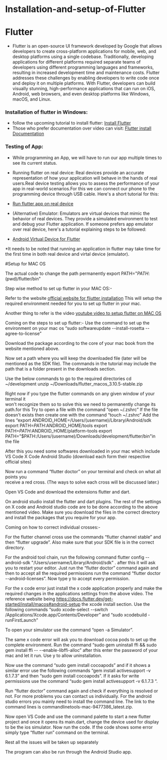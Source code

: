 # Installation-and-setup-of-Flutter

# Flutter
* Flutter is an open-source UI framework developed by Google that allows developers to create cross-platform applications for mobile, web, and desktop platforms using a single codebase. Traditionally, developing applications for different platforms required separate teams of developers using different programming languages and frameworks, resulting in increased development time and maintenance costs. Flutter addresses these challenges by enabling developers to write code once and deploy it on multiple platforms. With Flutter, developers can build visually stunning, high-performance applications that can run on iOS, Android, web browsers, and even desktop platforms like Windows, macOS, and Linux.

### Installation of flutter in Windows:
* follow the upcoming tutorial to install flutter: [Install Flutter](https://www.youtube.com/watch?v=BqHOtlh3Dd4)
* Those who prefer documentation over video can visit: [Flutter install Documentation](https://docs.flutter.dev/get-started/install)

### Testing of App:
* While programming an App, we will have to run our app multiple times to see its current status. 

  
* Running flutter on real device: Real devices provide an accurate representation of how your application will behave in the hands of real users.Real device testing allows you to assess the performance of your app in real-world scenarios.For this we can connect our phone to the programming device through USB cable. Here's a short tutorial for this:
* [Run flutter app on real device](https://www.youtube.com/watch?v=v01ISnOIbL8)
* (Alternative) Emulator: Emulators are virtual devices that mimic the behavior of real devices. They provide a simulated environment to test and debug your Flutter application. If someone prefers app emulator over real device, here's a tutorial explaining steps to be followed:
*  [Android Virtual Device for Flutter](https://www.youtube.com/watch?v=tB1sjfijupU)

*It needs to be noted that running an application in flutter may take time for the first time in both real device and virtal device (emulator).

#Setup for MAC OS

The actual code to change the path permanently
 export PATH="$PATH:$(pwd)/flutter/bin"

Step wise method to set up flutter in your MAC OS:-

Refer to the website [official website for fliutter installation](https://docs.flutter.dev/get-started/install/macos#android-setup)
This will setup the required environment needed for you to set up flutter in your mac.

Another thing to refer is the video [youtube video to setup flutter on MAC OS](https://www.youtube.com/watch?v=fEfMYAAeHmY)

Coming on the steps to set up flutter:-
Use the command to set up the environment on your mac os “sudo softwareupdate --install-rosetta --agree-to-license”


Download the package according to the core of your mac book from the website mentioned above.

Now set a path where you will keep the downloaded file (later will be mentioned as the SDK file). The commands in the tutorial may include the path that is a folder present in the downloads section.

Use the below commands to go to the required directories 
cd ~/development
unzip ~/Downloads/flutter_macos_3.10.5-stable.zip

Right now if you type the flutter commands on any given window of your terminal it  
won't recognize them so to solve this we need to permanently change its path.for this 
Try to open a file with the command “open ~/.zshrc”
If the file doesn't exists then create one with the command “touch ~/.zshrc”
Add the lines “export ANDROID_HOME=/Users/(username)/Library/Android/sdk
export PATH=$PATH:$ANDROID_HOME/tools
export PATH=$PATH:$ANDROID_HOME/platform-tools
export PATH="$PATH:/Users/(username)/Downloads/development/flutter/bin"in the file

After this you need some softwares downloaded in your mac which include 
VS Code 
X Code
Android Studio (download each form their respective official sites)

Now run a command “flutter doctor” on your terminal and check on what all points you  
receive a red cross. (The ways to solve each cross will be discussed later.)

Open VS Code and download the extensions flutter and dart.

														
On android studio install the flutter and dart plugins. The rest of the settings on X code 
and Android studio code are to be done according to the above mentioned video.
Make sure you download the files in the correct directory and install the packages that 
you require for your app.

Coming on how to correct individual crosses:-

For the flutter channel cross use the commands “flutter channel stable” and then “flutter upgrade”. Also make sure that your SDK file is in the correct directory.

For the android tool chain, run the following command flutter config --android-sdk "/Users/username/Library/Android/sdk" . after this it will ask you to restart your editor. Just run the “flutter doctor” command again and then to accept all the required permissions run the command “flutter doctor --android-licenses”. Now type y to accept every permission.

For the x code error just install the x code application properly and make the required changes in the applications settings from the above video. The reference website being https://docs.flutter.dev/get-started/install/macos#android-setup the xcode install section.
Use the following commands “sudo xcode-select --switch /Applications/Xcode.app/Contents/Developer” and 
“sudo xcodebuild -runFirstLaunch”

To open your simulator use the command “open -a Simulator”.

The same x code error will ask you to download cocoa pods to set up the complete environment. Run the command “sudo gem uninstall ffi && sudo gem install ffi -- --enable-libffi-alloc” after this enter the password of your mac and let it run. Use y to allow uninstallation.

Now use the command “sudo gem install cocoapods” and if it shows a similar error use the following commands “gem install activesupport -v 6.1.7.3” and then “sudo gem install cocoapods”. If it asks for write permissions use the command “sudo gem install activesupport -v 6.1.7.3 “.

Run “flutter doctor” command again and check if everything is resolved or not. For more problems you can contact us individually.
For the android studio errors you mainly need to install the command line. The link to the command lines is commandlinetools-mac-9477386_latest.zip.

Now open VS Code and use the command palette to start a new flutter project and once it opens its main.dart, change the device used for display to be the ios simulator. Now run the code. If the code shows some error simply type “flutter run” command on the terminal.

Rest all the issues will be taken up separately

The program can also be run through the Android Studio app.


